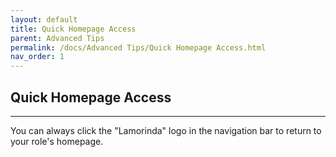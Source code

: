 ```yaml
---
layout: default
title: Quick Homepage Access
parent: Advanced Tips
permalink: /docs/Advanced Tips/Quick Homepage Access.html
nav_order: 1
---
```


## Quick Homepage Access

---

You can always click the "Lamorinda" logo in the navigation bar to return to your role's homepage.